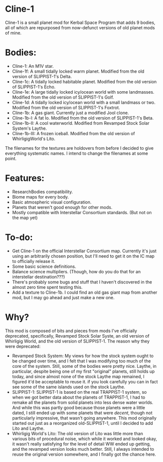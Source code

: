 # Cline-1
Cline-1 is a small planet mod for Kerbal Space Program that adds 9 bodies, all of which are repurposed from now-defunct versions of old planet mods of mine.

# Bodies:

* Cline-1: An M1V star.
* Cline-1f: A small tidally locked warm planet. Modified from the old version of SLIPPIST-1's Delta.
* Cline-1c: A tidally locked habitable planet. Modified from the old version of SLIPPIST-1's Echo.
* Cline-1e: A large tidally locked icy/ocean world with some landmasses. Modified from the old version of SLIPPIST-1's Golf.
* Cline-1d: A tidally locked icy/ocean world with a small landmass or two. Modified from the old version of SLIPPIST-1's Foxtrot.
* Cline-1b: A gas giant. Currently just a modified Jool clone.
* Cline-1b-I: A fat Io. Modified from the old version of SLIPPIST-1's Beta.
* Cline-1b-II: A cool waterworld. Modified from Revamped Stock Solar System's Laythe.
* Cline-1b-III: A frozen iceball. Modified from the old version of WhirligigWorld's Lito.

The filenames for the textures are holdovers from before I decided to give everything systematic names. I intend to change the filenames at some point.

# Features:

* ResearchBodies compatibility.
* Biome maps for every body.
* Basic atmospheric visual configuration.
* Planets that weren't good enough for other mods.
* Mostly compatible with Interstellar Consortium standards. (But not on the map yet)

# To-do:

* Get Cline-1 on the official Interstellar Consortium map. Currently it's just using an arbitrarily chosen position, but I'll need to get it on the IC map to officially release it.
* Some basic science definitions.
* Balance science multipliers. (Though, how do you do that for an interstellar destination???)
* There's probably some bugs and stuff that I haven't discovered in the almost zero time spent testing this.
* Add a texture to Cline-1b. I could find an old gas giant map from another mod, but I may go ahead and just make a new one.

# Why?

This mod is composed of bits and pieces from mods I've officially deprecated, specifically, Revamped Stock Solar Syste, an old version of Whirligig World, and the old version of SLIPPIST-1. The reason why they were deprecated:

* Revamped Stock System: My views for how the stock system ought to be changed over time, and I felt that I was modifying too much of the core of the system. Still, some of the bodies were pretty nice. Laythe, in particular, despite being one of my first "original" planets, still holds up today, and since almost none of the stock Laythe map remained, I figured it'd be acceptable to reuse it. if you look carefully you can in fact see some of the same islands used on the stock Laythe.
* SLIPPIST-1: SLIPPIST-1 is based on the real TRAPPIST-1 system, so when we got better data about the planets of TRAPPIST-1, I had to remake all the planets from solid planets into less dense water worlds. And while this was partly good because those planets were a little dated, I still ended up with some planets that were *decent*, though not particularly impressive, that wasn't going anywhere. This mod originally started out just as a reorganized old-SLIPPIST-1, until I decided to add Lito and Laythe.
* Whirligig World's Lito: The old version of Lito was little more than various bits of procedural noise, which while it worked and looked okay, it wasn't really satisfying for the level of detail WW ended up getting, and the revamped version looks much better. Still, I always intended to reuse the original version somewhere, and I finally got the chance here.
